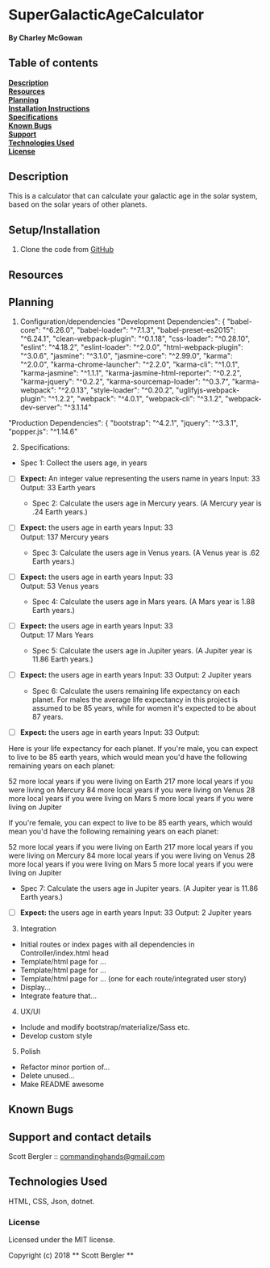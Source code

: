 # SuperGalacticAgeCalculator

#### By Charley McGowan

## Table of contents

**[Description](#description)**<br>
**[Resources](#resources)**<br>
**[Planning](#planning)**<br>
**[Installation Instructions](#setup/installation)**<br>
**[Specifications](#specifications)**<br>
**[Known Bugs](#known-bugs)**<br>
**[Support](#support-and-contact-details)**<br>
**[Technologies Used](#technologies-used)**<br>
**[License](#license)**<br>

## Description
This is a calculator that can calculate your galactic age in the solar system, based on the solar years of other planets. 

## Setup/Installation
1. Clone the code from [GitHub](https://github.com/glitchwizard/SuperGalacticAgeCalculatorProject)

## Resources

## Planning

1. Configuration/dependencies
  "Development Dependencies": {
    "babel-core": "^6.26.0",
    "babel-loader": "^7.1.3",
    "babel-preset-es2015": "^6.24.1",
    "clean-webpack-plugin": "^0.1.18",
    "css-loader": "^0.28.10",
    "eslint": "^4.18.2",
    "eslint-loader": "^2.0.0",
    "html-webpack-plugin": "^3.0.6",
    "jasmine": "^3.1.0",
    "jasmine-core": "^2.99.0",
    "karma": "^2.0.0",
    "karma-chrome-launcher": "^2.2.0",
    "karma-cli": "^1.0.1",
    "karma-jasmine": "^1.1.1",
    "karma-jasmine-html-reporter": "^0.2.2",
    "karma-jquery": "^0.2.2",
    "karma-sourcemap-loader": "^0.3.7",
    "karma-webpack": "^2.0.13",
    "style-loader": "^0.20.2",
    "uglifyjs-webpack-plugin": "^1.2.2",
    "webpack": "^4.0.1",
    "webpack-cli": "^3.1.2",
    "webpack-dev-server": "^3.1.14"

  "Production Dependencies": {
    "bootstrap": "^4.2.1",
    "jquery": "^3.3.1",
    "popper.js": "^1.14.6"

2. Specifications:
  * Spec 1: Collect the users age, in years
- [ ] **Expect:** An integer value representing the users name in years 
Input: 33 
Output: 33 Earth years

  * Spec 2: Calculate the users age in Mercury years. (A Mercury year is .24 Earth years.)
- [ ] **Expect:**  the users age in earth years
Input: 33  
Output: 137 Mercury years

  * Spec 3: Calculate the users age in Venus years. (A Venus year is .62 Earth years.)
- [ ] **Expect:**  the users age in earth years
Input: 33  
Output: 53 Venus years

  * Spec 4: Calculate the users age in Mars years. (A Mars year is 1.88 Earth years.)
- [ ] **Expect:**  the users age in earth years
Input: 33  
Output: 17 Mars Years

  * Spec 5: Calculate the users age in Jupiter years. (A Jupiter year is 11.86 Earth years.)
- [ ] **Expect:**  the users age in earth years
Input: 33
Output: 2 Jupiter years

  * Spec 6: Calculate the users remaining life expectancy on each planet. For males the average life expectancy in this project is assumed to be 85 years, while for women it's expected to be about 87 years.
- [ ] **Expect:**  the users age in earth years
Input: 33
Output: 

Here is your life expectancy for each planet.
If you're male, you can expect to live to be 85 earth years, which would mean you'd have the following remaining years on each planet: 

52 more local years if you were living on Earth
217 more local years if you were living on Mercury
84 more local years if you were living on Venus
28 more local years if you were living on Mars
5 more local years if you were living on Jupiter

If you're female, you can expect to live to be 85 earth years, which would mean you'd have the following remaining years on each planet: 

52 more local years if you were living on Earth
217 more local years if you were living on Mercury
84 more local years if you were living on Venus
28 more local years if you were living on Mars
5 more local years if you were living on Jupiter





  * Spec 7: Calculate the users age in Jupiter years. (A Jupiter year is 11.86 Earth years.)
- [ ] **Expect:**  the users age in earth years
Input: 33
Output: 2 Jupiter years

3. Integration
  * Initial routes or index pages with all dependencies in Controller/index.html head
  * Template/html page for ...
  * Template/html page for ...
  * Template/html page for ... (one for each route/integrated user story)
  * Display...
  * Integrate feature that...

4. UX/UI
  * Include and modify bootstrap/materialize/Sass etc.
  * Develop custom style

5. Polish
  * Refactor minor portion of...
  * Delete unused...
  * Make README awesome

## Known Bugs

## Support and contact details
Scott Bergler :: commandinghands@gmail.com

## Technologies Used

HTML, CSS, Json, dotnet.

### License

Licensed under the MIT license.

Copyright (c) 2018 ** Scott Bergler **
